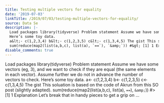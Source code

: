 ```yaml
---
title: Testing multiple vectors for equality
date: '2019-07-03'
linkTitle: /2019/07/03/testing-multiple-vectors-for-equality/
source: Data Se
description: |-
  Load packages library(tidyverse) Problem statement Assume we have some vectors (eg, 3), and we want to check if they are equal (the same elements in each vector). Assume further we do not in advance the number of vectors to check.
  Here’s some toy data.
  a&lt;- c(1,2,3,4) b&lt;- c(1,2,3,5) c&lt;- c(1,3,4,5) The gist This soluation is based on the code of Akrun from this SO post (slightly adapted).
  sum(reduce(map2(list(a,b,c), list(a), `==`), `&amp;`)) #&gt; [1] 1 Explanation Let’s break that in handy pieces to get a grip on ...
disable_comments: true
---
```

Load packages library(tidyverse) Problem statement Assume we have some vectors (eg, 3), and we want to check if they are equal (the same elements in each vector). Assume further we do not in advance the number of vectors to check.
Here’s some toy data.
a&lt;- c(1,2,3,4) b&lt;- c(1,2,3,5) c&lt;- c(1,3,4,5) The gist This soluation is based on the code of Akrun from this SO post (slightly adapted).
sum(reduce(map2(list(a,b,c), list(a), `==`), `&amp;`)) #&gt; [1] 1 Explanation Let’s break that in handy pieces to get a grip on ...